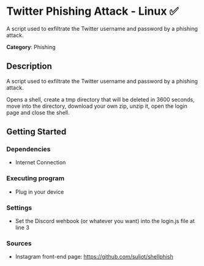 # Twitter Phishing Attack - Linux ✅

A script used to exfiltrate the Twitter username and password by a phishing attack.

**Category**: Phishing

## Description

A script used to exfiltrate the Twitter username and password by a phishing attack.

Opens a shell, create a tmp directory that will be deleted in 3600 seconds, move into the directory, download your own zip, unzip it, open the login page and close the shell.

## Getting Started

### Dependencies

* Internet Connection

### Executing program

* Plug in your device

### Settings

* Set the Discord wehbook (or whatever you want) into the login.js file at line 3

### Sources

* Instagram front-end page: https://github.com/suljot/shellphish